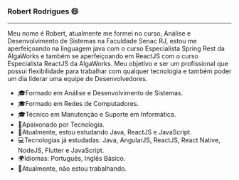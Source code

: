 ### Robert Rodrigues 😄
<hr>

Meu nome é Robert, atualmente me formei no curso, Análise e Desenvolvimento de Sistemas na Faculdade Senac RJ, estou me aperfeiçoando na linguagem java com o curso Especialista Spring Rest da AlgaWorks e também se aperfeiçoando em ReactJS com o curso Especialista ReactJS da AlgaWorks.
Meu objetivo e ser um profissional que possui flexibilidade para trabalhar com qualquer tecnologia e também poder um dia liderar uma equipe de Desenvolvedores.

- 🎓Formado em Análise e Desenvolvimento de Sistemas.
- 🎓Formado em Redes de Computadores.
- 🎓Técnico em Manutenção e Suporte em Informática.
- 🥰Apaixonado por Tecnologia.
- 🚀Atualmente, estou estudando Java, ReactJS e JavaScript.
- 💻Tecnologias já estudadas: Java, AngularJS, ReactJS, React Native, NodeJS, Flutter e JavaScript.
- 🌍Idiomas: Português, Inglês Básico.
- 💼Atualmente, não estou trabalhando.
